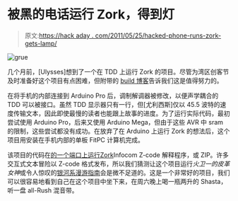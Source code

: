 # 被黑的电话运行 Zork，得到灯

> 原文:[https://hack aday . com/2011/05/25/hacked-phone-runs-zork-gets-lamp/](https://hackaday.com/2011/05/25/hacked-phone-runs-zork-gets-lamp/)

![](../Images/c76107fb7358a478062d0dd5f59f8a17.png "grue")

几个月前，[Ulysses]想到了一个在 TDD 上运行 Zork 的项目。尽管为湾区创客节及时准备好这个项目有点困难，但附带的 [build 博客](http://dial-a-grue.com/gory/)告诉我们这是值得努力的。

在将手机的内部连接到 Arduino Pro 后，调制解调器被修改，以便声学耦合的 TDD 可以被接口。虽然 TDD 显示器只有一行，但[尤利西斯]仅以 45.5 波特的速度传输文本，因此即使最慢的读者也能跟上故事的进度。为了运行实际代码，最初尝试使用 Arduino Pro，后来又使用 Arduino Mega，但由于这些 AVR 中 sram 的限制，这些尝试都没有成功。在放弃了在 Arduino 上运行 Zork 的想法后，这个项目用安装在手机内部的单板 FitPC 计算机完成。

该项目的代码在[的一个端口上运行](http://ifarchive.org/indexes/if-archiveXinfocomXinterpretersXzip.html)[Zork](http://en.wikipedia.org/wiki/Zork)Infocom Z-code 解释程序，或 ZIP。许多交互式文本冒险以 Z-code 格式发布，所以我们猜测让这个项目运行*火卫一的皮革女神*或令人惊叹的[银河系漫游指南](http://www.douglasadams.com/creations/infocomjava.html)会是微不足道的。这是一个非常好的项目，我们可以很容易地看到自己在这个项目中坐下来，在周六晚上喝一瓶两升的 Shasta，听一盘 all-Rush 混音带。